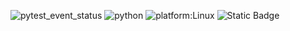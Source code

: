 ![pytest_event_status](https://github.com/github/docs/actions/workflows/python-tests.yml/badge.svg?event=push)
![python](https://img.shields.io/badge/Python-3776AB?style=for-the-badge&logo=python&logoColor=white)
![platform:Linux](https://img.shields.io/badge/Linux-FCC624?style=for-the-badge&logo=linux&logoColor=black)
![Static Badge](https://img.shields.io/badge/GNU_AGPLv3-license?style=for-the-badge&logo=GNU_AGPLv3logoColor=black)


